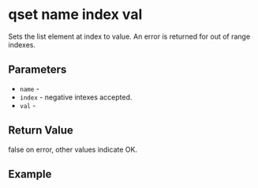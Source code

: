 # qset name index val

Sets the list element at index to value. An error is returned for out of range indexes.

## Parameters

* `name` - 
* `index` - negative intexes accepted.
* `val` - 

## Return Value

false on error, other values indicate OK.

## Example
